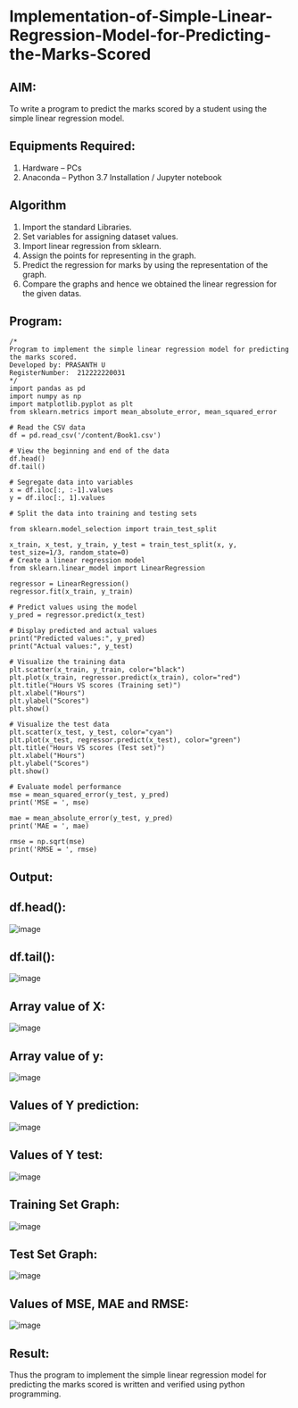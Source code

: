 # Implementation-of-Simple-Linear-Regression-Model-for-Predicting-the-Marks-Scored

## AIM:
To write a program to predict the marks scored by a student using the simple linear regression model.

## Equipments Required:
1. Hardware – PCs
2. Anaconda – Python 3.7 Installation / Jupyter notebook

## Algorithm
1. Import the standard Libraries.
2. Set variables for assigning dataset values.
3. Import linear regression from sklearn.
4. Assign the points for representing in the graph.
5. Predict the regression for marks by using the representation of the graph.
6. Compare the graphs and hence we obtained the linear regression for the given datas.

## Program:
```
/*
Program to implement the simple linear regression model for predicting the marks scored.
Developed by: PRASANTH U
RegisterNumber:  212222220031
*/
import pandas as pd
import numpy as np
import matplotlib.pyplot as plt
from sklearn.metrics import mean_absolute_error, mean_squared_error

# Read the CSV data
df = pd.read_csv('/content/Book1.csv')

# View the beginning and end of the data
df.head()
df.tail()

# Segregate data into variables
x = df.iloc[:, :-1].values
y = df.iloc[:, 1].values

# Split the data into training and testing sets

from sklearn.model_selection import train_test_split

x_train, x_test, y_train, y_test = train_test_split(x, y, test_size=1/3, random_state=0)
# Create a linear regression model
from sklearn.linear_model import LinearRegression

regressor = LinearRegression()
regressor.fit(x_train, y_train)

# Predict values using the model
y_pred = regressor.predict(x_test)

# Display predicted and actual values
print("Predicted values:", y_pred)
print("Actual values:", y_test)

# Visualize the training data
plt.scatter(x_train, y_train, color="black")
plt.plot(x_train, regressor.predict(x_train), color="red")
plt.title("Hours VS scores (Training set)")
plt.xlabel("Hours")
plt.ylabel("Scores")
plt.show()

# Visualize the test data
plt.scatter(x_test, y_test, color="cyan")
plt.plot(x_test, regressor.predict(x_test), color="green")
plt.title("Hours VS scores (Test set)")
plt.xlabel("Hours")
plt.ylabel("Scores")
plt.show()

# Evaluate model performance
mse = mean_squared_error(y_test, y_pred)
print('MSE = ', mse)

mae = mean_absolute_error(y_test, y_pred)
print('MAE = ', mae)

rmse = np.sqrt(mse)
print('RMSE = ', rmse)
```

## Output:
## df.head():
![image](https://github.com/Prasanth9025/Implementation-of-Simple-Linear-Regression-Model-for-Predicting-the-Marks-Scored/assets/118343686/02200271-b89f-47ce-85c0-7ac333a3f5ad)

## df.tail():
![image](https://github.com/Prasanth9025/Implementation-of-Simple-Linear-Regression-Model-for-Predicting-the-Marks-Scored/assets/118343686/b01fcfe6-331c-4bd2-a748-5171f35aceee)

## Array value of X:
![image](https://github.com/Prasanth9025/Implementation-of-Simple-Linear-Regression-Model-for-Predicting-the-Marks-Scored/assets/118343686/33c8c759-0f52-4fa4-bef3-0508a042d0bd)

## Array value of y:
![image](https://github.com/Prasanth9025/Implementation-of-Simple-Linear-Regression-Model-for-Predicting-the-Marks-Scored/assets/118343686/fe1f06b3-4a42-48b0-813c-801d7f64b986)

## Values of Y prediction:
![image](https://github.com/Prasanth9025/Implementation-of-Simple-Linear-Regression-Model-for-Predicting-the-Marks-Scored/assets/118343686/647218a4-4caa-46ba-acad-7b69cf8f7f0a)

## Values of Y test:
![image](https://github.com/Prasanth9025/Implementation-of-Simple-Linear-Regression-Model-for-Predicting-the-Marks-Scored/assets/118343686/2fb54720-0a5d-447b-b05e-81fd95b7d120)

## Training Set Graph:
![image](https://github.com/Prasanth9025/Implementation-of-Simple-Linear-Regression-Model-for-Predicting-the-Marks-Scored/assets/118343686/383114ff-2102-45b4-9ad9-7c59fbc0bf04)

## Test Set Graph:
![image](https://github.com/Prasanth9025/Implementation-of-Simple-Linear-Regression-Model-for-Predicting-the-Marks-Scored/assets/118343686/1a3e47d4-c3c1-4c2c-a79b-84088f199d37)

## Values of MSE, MAE and RMSE:
![image](https://github.com/Prasanth9025/Implementation-of-Simple-Linear-Regression-Model-for-Predicting-the-Marks-Scored/assets/118343686/34d3493a-9476-47e9-bddf-96098a22ace6)


## Result:
Thus the program to implement the simple linear regression model for predicting the marks scored is written and verified using python programming.

